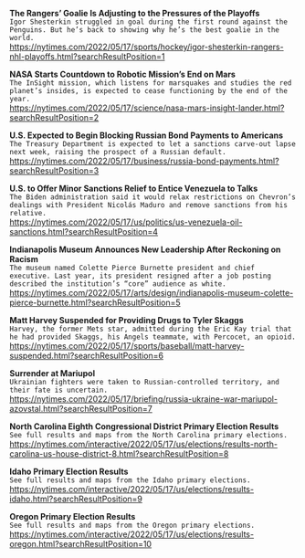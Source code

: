 **The Rangers’ Goalie Is Adjusting to the Pressures of the Playoffs**\
`Igor Shesterkin struggled in goal during the first round against the Penguins. But he’s back to showing why he’s the best goalie in the world.`\
https://nytimes.com/2022/05/17/sports/hockey/igor-shesterkin-rangers-nhl-playoffs.html?searchResultPosition=1

**NASA Starts Countdown to Robotic Mission’s End on Mars**\
`The InSight mission, which listens for marsquakes and studies the red planet’s insides, is expected to cease functioning by the end of the year.`\
https://nytimes.com/2022/05/17/science/nasa-mars-insight-lander.html?searchResultPosition=2

**U.S. Expected to Begin Blocking Russian Bond Payments to Americans**\
`The Treasury Department is expected to let a sanctions carve-out lapse next week, raising the prospect of a Russian default.`\
https://nytimes.com/2022/05/17/business/russia-bond-payments.html?searchResultPosition=3

**U.S. to Offer Minor Sanctions Relief to Entice Venezuela to Talks**\
`The Biden administration said it would relax restrictions on Chevron’s dealings with President Nicolás Maduro and remove sanctions from his relative.`\
https://nytimes.com/2022/05/17/us/politics/us-venezuela-oil-sanctions.html?searchResultPosition=4

**Indianapolis Museum Announces New Leadership After Reckoning on Racism**\
`The museum named Colette Pierce Burnette president and chief executive. Last year, its president resigned after a job posting described the institution’s “core” audience as white.`\
https://nytimes.com/2022/05/17/arts/design/indianapolis-museum-colette-pierce-burnette.html?searchResultPosition=5

**Matt Harvey Suspended for Providing Drugs to Tyler Skaggs**\
`Harvey, the former Mets star, admitted during the Eric Kay trial that he had provided Skaggs, his Angels teammate, with Percocet, an opioid.`\
https://nytimes.com/2022/05/17/sports/baseball/matt-harvey-suspended.html?searchResultPosition=6

**Surrender at Mariupol**\
`Ukrainian fighters were taken to Russian-controlled territory, and their fate is uncertain.`\
https://nytimes.com/2022/05/17/briefing/russia-ukraine-war-mariupol-azovstal.html?searchResultPosition=7

**North Carolina Eighth Congressional District Primary Election Results**\
`See full results and maps from the North Carolina primary elections.`\
https://nytimes.com/interactive/2022/05/17/us/elections/results-north-carolina-us-house-district-8.html?searchResultPosition=8

**Idaho Primary Election Results**\
`See full results and maps from the Idaho primary elections.`\
https://nytimes.com/interactive/2022/05/17/us/elections/results-idaho.html?searchResultPosition=9

**Oregon Primary Election Results**\
`See full results and maps from the Oregon primary elections.`\
https://nytimes.com/interactive/2022/05/17/us/elections/results-oregon.html?searchResultPosition=10

